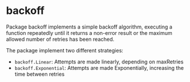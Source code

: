 # backoff

Package backoff implements a simple backoff algorithm, executing
a function repeatedly until it returns a non-error result or
the maximum allowed number of retries has been reached.

The package implement two different strategies: 
- `backoff.Linear`: Attempts are made linearly, depending on maxRetries
- `backoff.Exponential`: Attempts are made Exponentially, increasing the time between retries

